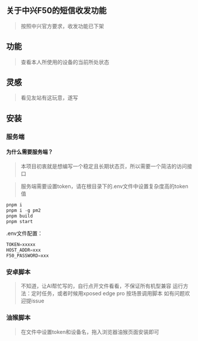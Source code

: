 ## 关于中兴F50的短信收发功能
> 按照中兴官方要求，收发功能已下架

## 功能

>查看本人所使用的设备的当前所处状态

## 灵感

> 看见友站有这玩意，遂写

## 安装

### 服务端

#### 为什么需要服务端？

> 本项目初衷就是想编写一个稳定且长期状态页，所以需要一个简洁的访问接口

> 服务端需要设置token，请在根目录下的.env文件中设置复杂度高的token值

```javascript
pnpm i
pnpm i -g pm2
pnpm build
pnpm start
```

.env文件配置：

```javascript
TOKEN=xxxxx
HOST_ADDR=xxx
F50_PASSWORD=xxx
```

### 安卓脚本

> 不知道，让AI帮忙写的，自行点开文件看看，不保证所有机型兼容
> 运行方法：定时任务，或者时候用xposed edge pro 按场景调用脚本
> 如有问题欢迎提issue

### 油猴脚本

> 在文件中设置token和设备名，拖入浏览器油猴页面安装即可
